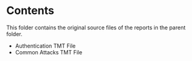 # Contents
This folder contains the original source files of the reports in the parent folder.

* Authentication TMT File
* Common Attacks TMT File

